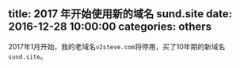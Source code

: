 title: 2017 年开始使用新的域名 sund.site
date: 2016-12-28 10:00:00
categories: others
---

2017年1月开始，我的老域名`v2steve.com`将停用，买了10年期的新域名`sund.site`。


